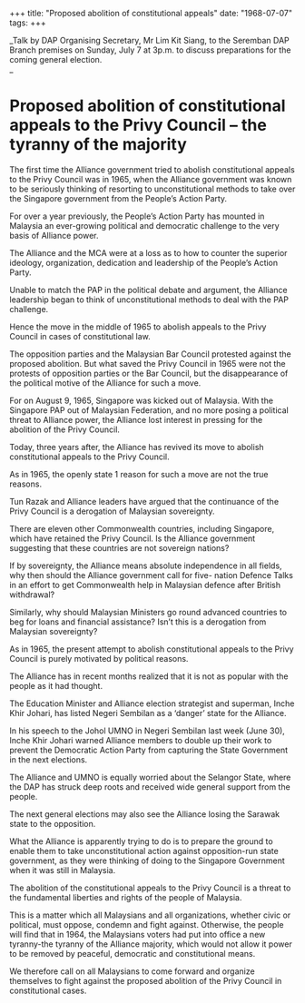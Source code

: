 +++ 
title: "Proposed abolition of constitutional appeals"
date: "1968-07-07"
tags:
+++

_Talk by DAP Organising Secretary, Mr Lim Kit Siang, to the Seremban DAP Branch premises on Sunday, July 7 at 3p.m. to discuss preparations for the coming general election.			
_
# Proposed abolition of constitutional appeals to the Privy Council – the tyranny of the majority										

The first time the Alliance government tried to abolish constitutional appeals to the Privy Council was in 1965, when the Alliance government was known to be seriously thinking of resorting to unconstitutional methods to take over the Singapore government from the People’s Action Party.

For over a year previously, the People’s Action Party has mounted in Malaysia an ever-growing political and democratic challenge to the very basis of Alliance power.</u>

The Alliance and the MCA were at a loss as to how to counter the superior ideology, organization, dedication and leadership of the People’s Action Party.

Unable to match the PAP in the political debate and argument, the Alliance leadership began to think of unconstitutional methods to deal with the PAP challenge.

Hence the move in the middle of 1965 to abolish appeals to the Privy Council in cases of constitutional law.

The opposition parties and the Malaysian Bar Council protested against the proposed abolition. But what saved the Privy Council in 1965 were not the protests of opposition parties or the Bar Council, but the disappearance of the political motive of the Alliance for such a move.

For on August 9, 1965, Singapore was kicked out of Malaysia. With the Singapore PAP out of Malaysian Federation, and no more posing a political threat to Alliance power, the Alliance lost interest in pressing for the abolition of the Privy Council.

Today, three years after, the Alliance has revived its move to abolish constitutional appeals to the Privy Council.

As in 1965, the openly state 1 reason for such a move are not the true reasons.

Tun Razak and Alliance leaders have argued that the continuance of the Privy Council is a derogation of Malaysian sovereignty.

There are eleven other Commonwealth countries, including Singapore, which have retained the Privy Council. Is the Alliance government suggesting that these countries are not sovereign nations?

If by sovereignty, the Alliance means absolute independence in all fields, why then should the Alliance government call for five- nation Defence Talks in an effort to get Commonwealth help in Malaysian defence after British withdrawal?

Similarly, why should Malaysian Ministers go round advanced countries to beg for loans and financial assistance? Isn’t this is a derogation from Malaysian sovereignty?

As in 1965, the present attempt to abolish constitutional appeals to the Privy Council is purely motivated by political reasons.

The Alliance has in recent months realized that it is not as popular with the people as it had thought.

The Education Minister and Alliance election strategist and superman, Inche Khir Johari, has listed Negeri Sembilan as a ‘danger’ state for the Alliance.

In his speech to the Johol UMNO in Negeri Sembilan last week (June 30), Inche Khir Johari warned Alliance members to double up their work to prevent the Democratic Action Party from capturing the State Government in the next elections.

The Alliance and UMNO is equally worried about the Selangor State, where the DAP has struck deep roots and received wide general support from the people.

The next general elections may also see the Alliance losing the Sarawak state to the opposition.

What the Alliance is apparently trying to do is to prepare the ground to enable them to take unconstitutional action against opposition-run state government, as they were thinking of doing to the Singapore Government when it was still in Malaysia.

The abolition of the constitutional appeals to the Privy Council is a threat to the fundamental liberties and rights of the people of Malaysia.

This is a matter which all Malaysians and all organizations, whether civic or political, must oppose, condemn and fight against. Otherwise, the people will find that in 1964, the Malaysians voters had put into office a new tyranny-the tyranny of the Alliance majority, which would not allow it power to be removed by peaceful, democratic and constitutional means.

We therefore call on all Malaysians to come forward and organize themselves to fight against the proposed abolition of the Privy Council in constitutional cases. 
 
